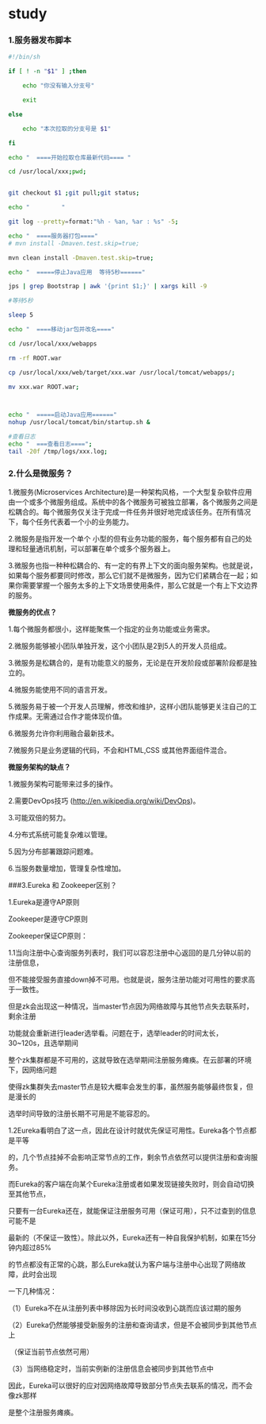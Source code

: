 # study
### 1.服务器发布脚本

```sh
#!/bin/sh                              

if [ ! -n "$1" ] ;then

    echo "你没有输入分支号"

    exit

else

    echo "本次拉取的分支号是 $1"

fi  

echo "  ====开始拉取仓库最新代码==== " 

cd /usr/local/xxx;pwd; 


git checkout $1 ;git pull;git status;

echo "         " 

git log --pretty=format:"%h - %an, %ar : %s" -5;

echo "  ====服务器打包===="
# mvn install -Dmaven.test.skip=true;

mvn clean install -Dmaven.test.skip=true;

echo "  =====停止Java应用  等待5秒======"

jps | grep Bootstrap | awk '{print $1;}' | xargs kill -9

#等待5秒

sleep 5 

echo "  ====移动jar包并改名====" 

cd /usr/local/xxx/webapps

rm -rf ROOT.war

cp /usr/local/xxx/web/target/xxx.war /usr/local/tomcat/webapps/;

mv xxx.war ROOT.war;



echo "  =====启动Java应用======"
nohup /usr/local/tomcat/bin/startup.sh & 

#查看日志               
echo "  ===查看日志====";
tail -20f /tmp/logs/xxx.log;

```



### 2.**什么是微服务？**

1.微服务(Microservices Architecture)是一种架构风格，一个大型复杂软件应用由一个或多个微服务组成。系统中的各个微服务可被独立部署，各个微服务之间是松耦合的。每个微服务仅关注于完成一件任务并很好地完成该任务。在所有情况下，每个任务代表着一个小的业务能力。

2.微服务是指开发一个单个 小型的但有业务功能的服务，每个服务都有自己的处理和轻量通讯机制，可以部署在单个或多个服务器上。

3.微服务也指一种种松耦合的、有一定的有界上下文的面向服务架构。也就是说，如果每个服务都要同时修改，那么它们就不是微服务，因为它们紧耦合在一起；如果你需要掌握一个服务太多的上下文场景使用条件，那么它就是一个有上下文边界的服务。

**微服务的优点？**

1.每个微服务都很小，这样能聚焦一个指定的业务功能或业务需求。

2.微服务能够被小团队单独开发，这个小团队是2到5人的开发人员组成。

3.微服务是松耦合的，是有功能意义的服务，无论是在开发阶段或部署阶段都是独立的。

4.微服务能使用不同的语言开发。

5.微服务易于被一个开发人员理解，修改和维护，这样小团队能够更关注自己的工作成果。无需通过合作才能体现价值。

6.微服务允许你利用融合最新技术。

7.微服务只是业务逻辑的代码，不会和HTML,CSS 或其他界面组件混合。

**微服务架构的缺点？**

1.微服务架构可能带来过多的操作。

2.需要DevOps技巧 (http://en.wikipedia.org/wiki/DevOps)。

3.可能双倍的努力。

4.分布式系统可能复杂难以管理。

5.因为分布部署跟踪问题难。

6.当服务数量增加，管理复杂性增加。

###3.Eureka 和 Zookeeper区别？

 1.Eureka是遵守AP原则

   Zookeeper是遵守CP原则   

   Zookeeper保证CP原则：

​     1.1当向注册中心查询服务列表时，我们可以容忍注册中心返回的是几分钟以前的注册信息，

 但不能接受服务直接down掉不可用。也就是说，服务注册功能对可用性的要求高于一致性。

 但是zk会出现这一种情况，当master节点因为网络故障与其他节点失去联系时，剩余注册

 功能就会重新进行leader选举看。问题在于，选举leader的时间太长，30~120s，且选举期间

 整个zk集群都是不可用的，这就导致在选举期间注册服务瘫痪。在云部署的环境下，因网络问题

 使得zk集群失去master节点是较大概率会发生的事，虽然服务能够最终恢复，但是漫长的

 选举时间导致的注册长期不可用是不能容忍的。

​    1.2Eureka看明白了这一点，因此在设计时就优先保证可用性。Eureka各个节点都是平等

 的，几个节点挂掉不会影响正常节点的工作，剩余节点依然可以提供注册和查询服务。

 而Eureka的客户端在向某个Eureka注册或者如果发现链接失败时，则会自动切换至其他节点，

 只要有一台Eureka还在，就能保证注册服务可用（保证可用），只不过查到的信息可能不是

 最新的（不保证一致性）。除此以外，Eureka还有一种自我保护机制，如果在15分钟内超过85%

 的节点都没有正常的心跳，那么Eureka就认为客户端与注册中心出现了网络故障，此时会出现

 一下几种情况：

   （1）Eureka不在从注册列表中移除因为长时间没收到心跳而应该过期的服务

   （2）Eureka仍然能够接受新服务的注册和查询请求，但是不会被同步到其他节点上

​        （保证当前节点依然可用）

   （3）当网络稳定时，当前实例新的注册信息会被同步到其他节点中

 因此，Eureka可以很好的应对因网络故障导致部分节点失去联系的情况，而不会像zk那样

   是整个注册服务瘫痪。